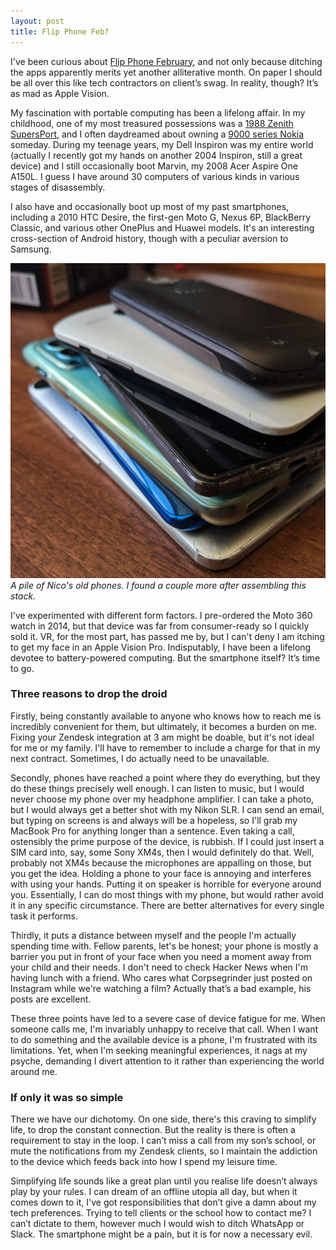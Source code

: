 ```yaml
---
layout: post
title: Flip Phone Feb?
---
```


I've been curious about [Flip Phone February](https://www.notion.so/How-to-Quit-Your-Smartphone-The-New-York-Times-36d2c019930e4f3b97d5432a55363f9b?pvs=21), and not only because ditching the apps apparently merits yet another alliterative month. On paper I should be all over this like tech contractors on client’s swag. In reality, though? It’s as mad as Apple Vision.

My fascination with portable computing has been a lifelong affair<!--excerpt-end-->. In my childhood, one of my most treasured possessions was a [1988 Zenith SupersPort](https://en.wikipedia.org/wiki/Zenith_SupersPort), and I often daydreamed about owning a [9000 series Nokia](https://en.wikipedia.org/wiki/Nokia_9000_Communicator) someday. During my teenage years, my Dell Inspiron was my entire world (actually I recently got my hands on another 2004 Inspiron, still a great device) and I still occasionally boot Marvin, my 2008 Acer Aspire One A150L. I guess I have around 30 computers of various kinds in various stages of disassembly.

I also have and occasionally boot up most of my past smartphones, including a 2010 HTC Desire, the first-gen Moto G, Nexus 6P, BlackBerry Classic, and various other OnePlus and Huawei models. It's an interesting cross-section of Android history, though with a peculiar aversion to Samsung.


![A pile of old phones.](/public/img/phones.jpeg)
*A pile of Nico's old phones. I found a couple more after assembling this stack.*

I've experimented with different form factors. I pre-ordered the Moto 360 watch in 2014, but that device was far from consumer-ready so I quickly sold it. VR, for the most part, has passed me by, but I can't deny I am itching to get my face in an Apple Vision Pro. Indisputably, I have been a lifelong devotee to battery-powered computing. But the smartphone itself? It’s time to go.

### Three reasons to drop the droid

Firstly, being constantly available to anyone who knows how to reach me is incredibly convenient for them, but ultimately, it becomes a burden on me. Fixing your Zendesk integration at 3 am might be doable, but it's not ideal for me or my family. I'll have to remember to include a charge for that in my next contract. Sometimes, I do actually need to be unavailable.

Secondly, phones have reached a point where they do everything, but they do these things precisely well enough. I can listen to music, but I would never choose my phone over my headphone amplifier. I can take a photo, but I would always get a better shot with my Nikon SLR. I can send an email, but typing on screens is and always will be a hopeless, so I'll grab my MacBook Pro for anything longer than a sentence. Even taking a call, ostensibly the prime purpose of the device, is rubbish. If I could just insert a SIM card into, say, some Sony XM4s, then I would definitely do that. Well, probably not XM4s because the microphones are appalling on those, but you get the idea. Holding a phone to your face is annoying and interferes with using your hands. Putting it on speaker is horrible for everyone around you. Essentially, I can do most things with my phone, but would rather avoid it in any specific circumstance. There are better alternatives for every single task it performs.

Thirdly, it puts a distance between myself and the people I'm actually spending time with. Fellow parents, let's be honest; your phone is mostly a barrier you put in front of your face when you need a moment away from your child and their needs. I don't need to check Hacker News when I'm having lunch with a friend. Who cares what Corpsegrinder just posted on Instagram while we're watching a film? Actually that’s a bad example, his posts are excellent.

These three points have led to a severe case of device fatigue for me. When someone calls me, I'm invariably unhappy to receive that call. When I want to do something and the available device is a phone, I'm frustrated with its limitations. Yet, when I'm seeking meaningful experiences, it nags at my psyche, demanding I divert attention to it rather than experiencing the world around me.

### If only it was so simple

There we have our dichotomy. On one side, there's this craving to simplify life, to drop the constant connection. But the reality is there is often a requirement to stay in the loop. I can’t miss a call from my son’s school, or mute the notifications from my Zendesk clients, so I maintain the addiction to the device which feeds back into how I spend my leisure time.

Simplifying life sounds like a great plan until you realise life doesn’t always play by your rules. I can dream of an offline utopia all day, but when it comes down to it, I've got responsibilities that don’t give a damn about my tech preferences. Trying to tell clients or the school how to contact me? I can’t dictate to them, however much I would wish to ditch WhatsApp or Slack. The smartphone might be a pain, but it is for now a necessary evil.
